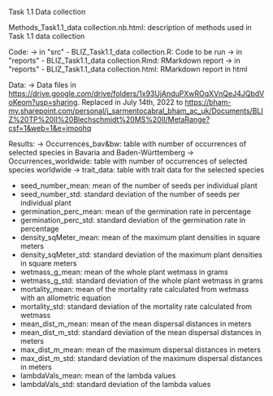 Task 1.1 Data collection

Methods_Task1.1_data collection.nb.html: description of methods used in Task 1.1 data collection

Code:
-> in "src" - BLIZ_Task1.1_data collection.R: Code to be run
-> in "reports" - BLIZ_Task1.1_data collection.Rmd: RMarkdown report
-> in "reports" - BLIZ_Task1.1_data collection.html: RMarkdown report in html

Data:
-> Data files in https://drive.google.com/drive/folders/1x93UjAnduPXwROqXVnQeJ4JQbdVoKeom?usp=sharing.
Replaced in July 14th, 2022 to 
https://bham-my.sharepoint.com/personal/j_sarmentocabral_bham_ac_uk/Documents/BLIZ%20TP%20II%20Blechschmidt%20MS%20II/MetaRange?csf=1&web=1&e=jmoohq

Results:
-> Occurrences_bav&bw: table with number of occurrences of selected species in Bavaria and Baden-Württemberg
-> Occurrences_worldwide: table with number of occurrences of selected species worldwide
-> trait_data: table with trait data for the selected species

  - seed_number_mean: mean of the number of seeds per individual plant
  - seed_number_std: standard deviation of the number of seeds per individual plant
  - germination_perc_mean: mean of the germination rate in percentage
  - germination_perc_std: standard deviation of the germination rate in percentage
  - density_sqMeter_mean: mean of the maximum plant densities in square meters
  - density_sqMeter_std: standard deviation of the maximum plant densities in square meters
  - wetmass_g_mean: mean of the whole plant wetmass in grams
  - wetmass_g_std: standard deviation of the whole plant wetmass in grams
  - mortality_mean: mean of the mortality rate calculated from wetmass with an allometric equation
  - mortality_std: standard deviation of the mortality rate calculated from wetmass
  - mean_dist_m_mean: mean of the mean dispersal distances in meters
  - mean_dist_m_std: standard deviation of the mean dispersal distances in meters
  - max_dist_m_mean: mean of the maximum dispersal distances in meters
  - max_dist_m_std: standard deviation of the maximum dispersal distances in meters
  - lambdaVals_mean: mean of the lambda values
  - lambdaVals_std: standard deviation of the lambda values
